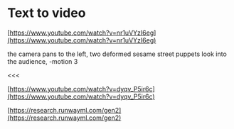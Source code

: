 # Text to video

[https://www.youtube.com/watch?v=nr1uVYzI6eg](https://www.youtube.com/watch?v=nr1uVYzI6eg)

the camera pans to the left, two deformed sesame street puppets look into the audience, -motion 3

<<<

[https://www.youtube.com/watch?v=dyqv_P5ir6c](https://www.youtube.com/watch?v=dyqv_P5ir6c)

[https://research.runwayml.com/gen2](https://research.runwayml.com/gen2)